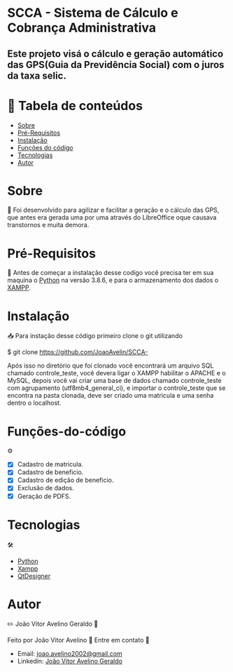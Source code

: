 # SCCA - Sistema de Cálculo e Cobrança Administrativa

## Este projeto visá o cálculo e geração automático das GPS(Guia da Previdência Social) com o juros da taxa selic.

:notebook:
Tabela de conteúdos 
=================
<!--ts-->
   * [Sobre](#Sobre)
   * [Pré-Requisitos](#Pré-Requisitos) 
   * [Instalação](#Instalação) 
   * [Funções do código](#Funções-do-código)
   * [Tecnologias](#Tecnologias)
   * [Autor](#Autor)
<!--te-->

# Sobre
:open_book:
Foi desenvolvido para agilizar e facilitar a geração e o cálculo das GPS, que antes era gerada uma por uma através do LibreOffice oque causava transtornos e muita demora.

# Pré-Requisitos 
:bookmark_tabs:
Antes de começar a instalação desse codígo você precisa ter em sua maquina o [Python](https://www.python.org/downloads/release/python-386/) na versão 3.8.6,
e para o armazenamento dos dados o [XAMPP](https://www.apachefriends.org/pt_br/download.html).

# Instalação
:inbox_tray:
Para instação desse código primeiro clone o git utilizando 

$ git clone <https://github.com/JoaoAvelin/SCCA->

Após isso no diretório que foi clonado você encontrará um arquivo SQL chamado controle_teste, você devera ligar o XAMPP habilitar o APACHE e o MySQL,
depois você vai criar uma base de dados chamado controle_teste com agrupamento (utf8mb4_general_ci), e importar o controle_teste que se encontra
na pasta clonada, deve ser criado uma matricula e uma senha dentro o localhost.

# Funções-do-código
:gear:
- [x] Cadastro de matricula.
- [x] Cadastro de beneficio.
- [x] Cadastro de edição de beneficio.
- [x] Exclusão de dados.
- [x] Geração de PDFS.

# Tecnologias
:hammer_and_wrench:
- [Python](https://www.python.org/downloads/release/python-386/)
- [Xampp](https://www.apachefriends.org/pt_br/download.html)
- [QtDesigner](https://build-system.fman.io/qt-designer-download)

# Autor
:pencil2:
João Vitor Avelino Geraldo :rocket:

Feito por João Vitor Avelino :dart: Entre em contato :wave:

- Email: joao.avelino2002@gmail.com
- Linkedin: [João Vitor Avelino Geraldo](https://www.linkedin.com/in/jo%C3%A3o-vitor-avelino-geraldo-8ba247160)

